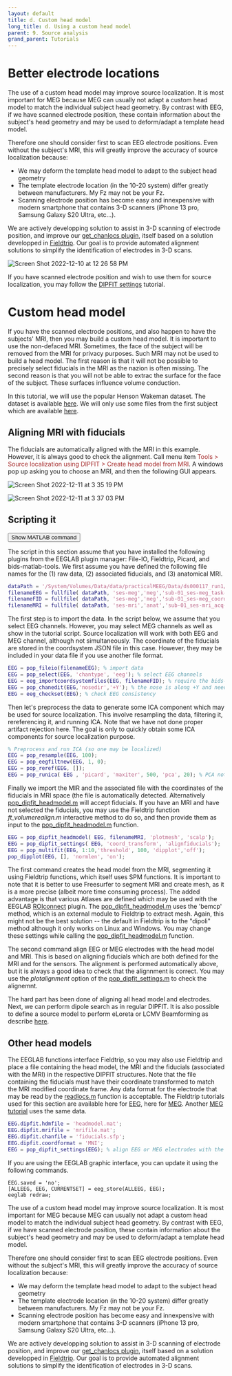 ```yaml
---
layout: default
title: d. Custom head model
long_title: d. Using a custom head model
parent: 9. Source analysis
grand_parent: Tutorials
---
```

Better electrode locations
===========================
The use of a custom head model may improve source localization. It is most important for MEG because 
MEG can usually not adapt a custom head model to match the individual subject head geometry. By contrast with
EEG, if we have scanned electrode position, these contain information about the subject's head geometry
and may be used to deform/adapt a template head model.

Therefore one should consider first to scan EEG electrode positions. Even without the subject's MRI, this
will greatly improve the accuracy of source localization because:
- We may deform the template head model to adapt to the subject head geometry
- The template electrode location (in the 10-20 system) differ greatly between manufacturers. My Fz may not be your Fz.
- Scanning electrode position has become easy and innexpensive with modern smartphone that contains 3-D scanners
(iPhone 13 pro, Samsung Galaxy S20 Ultra, etc...).  

We are actively developping solution to assist in 3-D scanning of electrode position, and improve our 
[get_chanlocs plugin](https://github.com/sccn/get_chanlocs/wiki), itself based on a solution 
developped in [Fieldtrip](https://www.fieldtriptoolbox.org/tutorial/electrode/). Our goal is to provide
automated alignment solutions to simplify the identification of electrodes in 3-D scans.

![Screen Shot 2022-12-10 at 12 26 58 PM](https://user-images.githubusercontent.com/1872705/206874056-8a2e646e-aff5-4a8b-b342-292725f6ae88.png)

If you have scanned electrode position and wish to use them for source localization, you may follow the [DIPFIT settings](Model_Settings.md) tutorial.

Custom head model
=================
If you have the scanned electrode positions, and also happen to have the subjects' MRI, then you may build a custom head model. It is important to use the non-defaced MRI. Sometimes, the face of the subject will be removed from the MRI for privacy purposes. Such MRI may not be used to build a head model. The first reason is that it will not be possible to precisely select fiducials in the MRI as the nazion is often missing. The second reason is that you will not be able to extrac the surface for the face of the subject. These surfaces influence volume conduction. 

In this tutorial, we will use the popular Henson Wakeman dataset. The dataset is available [here](https://nemar.org/dataexplorer/detail?dataset_id=ds000117). We will only use some files from the first subject which are available [here](https://sccn.ucsd.edu/eeglab/download/ds000117_sub-01.zip).

## Aligning MRI with fiducials

The fiducials are automatically aligned with the MRI in this example. However, it is always good to check the alignment. Call menu item <span style="color: brown">Tools > Source localization using DIPFIT > Create head model from MRI</span>. A windows pop up asking you to choose an MRI, and then the following GUI appears.

![Screen Shot 2022-12-11 at 3 35 19 PM](https://user-images.githubusercontent.com/1872705/206935918-752f894e-fb77-4cc6-b47e-9ce499dbbafa.png)

![Screen Shot 2022-12-11 at 3 37 03 PM](https://user-images.githubusercontent.com/1872705/206935920-b0f5e662-8571-40af-bba3-709eed80e306.png)

## Scripting it

<button onclick="showModal(this)" data-command="eeglabp = fileparts(which('eeglab.m')); open(fullfile(eeglabp, 'tutorial_scripts', 'source_reconstruction_custom_mri.m'));">Show MATLAB command</button>

The script in this section assume that you have installed the following plugins from the EEGLAB plugin manager: File-IO, Fieldtrip, Picard, and bids-matlab-tools. We first assume you have defined the following file names for the (1) raw data, (2) associated fiducials, and (3) anatomical MRI.

```matlab
dataPath = '/System/Volumes/Data/data/practicalMEEG/Data/ds000117_run1/sub-01';
filenameEEG = fullfile( dataPath, 'ses-meg','meg','sub-01_ses-meg_task-facerecognition_run-01_meg.fif');
filenameFID = fullfile( dataPath, 'ses-meg','meg','sub-01_ses-meg_coordsystem.json');
filenameMRI = fullfile( dataPath, 'ses-mri','anat','sub-01_ses-mri_acq-mprage_T1w.nii.gz');
```

The first step is to import the data. In the script below, we assume that you select EEG channels. However, you may select MEG channels as well as show in the tutorial script. Source localization will work with both EEG and MEG channel, although not simultaneously. The coordinate of the fiducials are stored in the coordsystem JSON file in this case. However, they may be included in your data file if you use another file format. 

```matlab
EEG = pop_fileio(filenameEEG); % import data
EEG = pop_select(EEG, 'chantype', 'eeg'); % select EEG channels
EEG = eeg_importcoordsystemfiles(EEG, filenameFID); % require the bids-matlab-tools plugin
EEG = pop_chanedit(EEG,'nosedir','+Y'); % the nose is along +Y and needs to be set
EEG = eeg_checkset(EEG); % check EEG consistency
```

Then let's preprocess the data to generate some ICA component which may be used for source localization. This involve resampling the data, filtering it, rereferencing it, and running ICA. Note that we have not done proper artifact rejection here. The goal is only to quickly obtain some ICA components for source localization purpose.

```matlab
% Preprocess and run ICA (so one may be localized)
EEG = pop_resample(EEG, 100);
EEG = pop_eegfiltnew(EEG, 1, 0);
EEG = pop_reref(EEG, []);
EEG = pop_runica( EEG , 'picard', 'maxiter', 500, 'pca', 20); % PCA not recommended if you have enough data
```

Finally we import the MIR and the associated file with the coordinates of the fiducials in MRI space (the file is automatically detected. Alternatively [pop_dipfit_headmodel.m](http://sccn.ucsd.edu/eeglab/locatefile.php?file=pop_dipfit_headmodel.m) will accept fiducials. If you have an MRI and have not selected the fiducials, you may use the Fieldtrip function *ft_volumerealign.m* interactive method to do so, and then provide them as input to the [pop_dipfit_headmodel.m](http://sccn.ucsd.edu/eeglab/locatefile.php?file=pop_dipfit_headmodel.m) function.

```matlab
EEG = pop_dipfit_headmodel( EEG, filenameMRI, 'plotmesh', 'scalp');
EEG = pop_dipfit_settings( EEG, 'coord_transform', 'alignfiducials');
EEG = pop_multifit(EEG, 1:10,'threshold', 100, 'dipplot','off'); 
pop_dipplot(EEG, [], 'normlen', 'on');
```

The first command creates the head model from the MRI, segmenting it using Fieldtrip functions, which itself uses SPM functions. It is important to note that it is better to use Freesurfer to segment MRI and create mesh, as it is a more precise (albeit more time consuming process). The added advantage is that various Atlases are defined which may be used with the EEGLAB [ROIconnect](https://github.com/arnodelorme/roiconnect) plugin. The [pop_dipfit_headmodel.m](http://sccn.ucsd.edu/eeglab/locatefile.php?file=pop_dipfit_headmodel.m) uses the 'bemcp' method, which is an external module to Fieldtrip to extract mesh. Again, this might not be the best solution -- the default in Fieldtrip is to the "dipoli" method although it only works on Linux and Windows. You may change these settings while calling the [pop_dipfit_headmodel.m](http://sccn.ucsd.edu/eeglab/locatefile.php?file=pop_dipfit_headmodel.m) function.

The second command align EEG or MEG electrodes with the head model and MRI. This is based on aligning fiducials which are both defined for the MRI and for the sensors. The alignment is performed automatically above, but it is always a good idea to check that the alignnment is correct. You may use the *plotalignment* option of the [pop_dipfit_settings.m](http://sccn.ucsd.edu/eeglab/locatefile.php?file=pop_dipfit_settings.m) to check the alignemnt.

The hard part has been done of aligning all head model and electrodes. Next, we can perform dipole search as in regular DIPFIT. It is also possible to define a source model to perform eLoreta or LCMV Beamforming as describe [here](https://eeglab.org/tutorials/09_source/EEG_sources.html).

## Other head models

The EEGLAB functions interface Fieldtrip, so you may also use Fieldtrip and place a file containing the head model, the MRI and the fiducials (associated with the MRI) in the respective DIPFIT structures. Note that the file containing the fiducials must have their coordinate transformed to match the MRI modified coordinate frame. Any data format for the electrode that may be read by the [readlocs.m](http://sccn.ucsd.edu/eeglab/locatefile.php?file=readlocs.m) function is acceptable. The Fieldtrip tutorials used for this section are available here for [EEG](https://www.fieldtriptoolbox.org/tutorial/headmodel_eeg_bem/), here for [MEG](https://www.fieldtriptoolbox.org/tutorial/headmodel_meg/). Another [MEG tutorial](https://www.fieldtriptoolbox.org/workshop/practicalmeeg2022/handson_anatomy/) uses the same data.

```matlab
EEG.dipfit.hdmfile = 'headmodel.mat';
EEG.dipfit.mrifile = 'mrifile.mat';
EEG.dipfit.chanfile = 'fiducials.sfp';
EEG.dipfit.coordformat = 'MNI';
EEG = pop_dipfit_settings(EEG); % align EEG or MEG electrodes with the newly created model
```

If you are using the EEGLAB graphic interface, you can update it using the following commands.

```
EEG.saved = 'no';
[ALLEEG, EEG, CURRENTSET] = eeg_store(ALLEEG, EEG);
eeglab redraw;
```


The use of a custom head model may improve source localization. It is most important for MEG because 
MEG can usually not adapt a custom head model to match the individual subject head geometry. By contrast with
EEG, if we have scanned electrode position, these contain information about the subject's head geometry
and may be used to deform/adapt a template head model.

Therefore one should consider first to scan EEG electrode positions. Even without the subject's MRI, this
will greatly improve the accuracy of source localization because:
- We may deform the template head model to adapt to the subject head geometry
- The template electrode location (in the 10-20 system) differ greatly between manufacturers. My Fz may not be your Fz.
- Scanning electrode position has become easy and innexpensive with modern smartphone that contains 3-D scanners
(iPhone 13 pro, Samsung Galaxy S20 Ultra, etc...).  

We are actively developping solution to assist in 3-D scanning of electrode position, and improve our 
[get_chanlocs plugin](https://github.com/sccn/get_chanlocs/wiki), itself based on a solution 
developped in [Fieldtrip](https://www.fieldtriptoolbox.org/tutorial/electrode/). Our goal is to provide
automated alignment solutions to simplify the identification of electrodes in 3-D scans.
